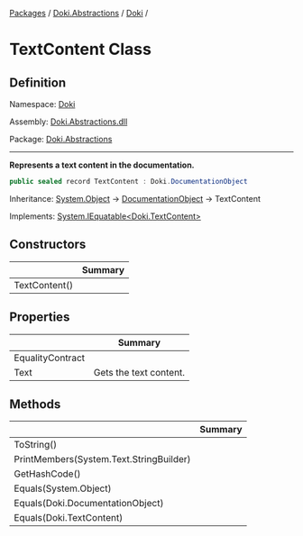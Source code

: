 [Packages](../../README.md) / [Doki.Abstractions](../README.md) / [Doki](README.md) / 

# TextContent Class

## Definition

Namespace: [Doki](README.md)

Assembly: [Doki.Abstractions.dll](../README.md)

Package: [Doki.Abstractions](https://www.nuget.org/packages/Doki.Abstractions)

---

**Represents a text content in the documentation.**

```csharp
public sealed record TextContent : Doki.DocumentationObject
```

Inheritance: [System.Object](https://learn.microsoft.com/en-us/dotnet/api/System.Object) → [DocumentationObject](Doki.DocumentationObject.md) → TextContent

Implements: [System.IEquatable&lt;Doki.TextContent&gt;](https://learn.microsoft.com/en-us/dotnet/api/System.IEquatable&lt;Doki.TextContent&gt;)

## Constructors

|   |Summary|
|---|---|
|TextContent()||


## Properties

|   |Summary|
|---|---|
|EqualityContract||
|Text|Gets the text content.|


## Methods

|   |Summary|
|---|---|
|ToString()||
|PrintMembers(System.Text.StringBuilder)||
|GetHashCode()||
|Equals(System.Object)||
|Equals(Doki.DocumentationObject)||
|Equals(Doki.TextContent)||


